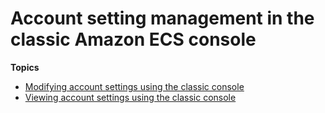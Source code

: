 # Account setting management in the classic Amazon ECS console<a name="available-classic-console-account-actions"></a>

**Topics**
+ [Modifying account settings using the classic console](ecs-modifying-longer-id-settings-classic.md)
+ [Viewing account settings using the classic console](ecs-viewing-longer-id-settings-classic.md)